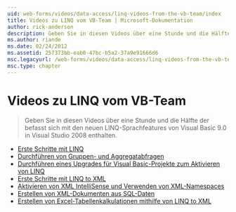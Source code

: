```yaml
---
uid: web-forms/videos/data-access/linq-videos-from-the-vb-team/index
title: Videos zu LINQ vom VB-Team | Microsoft-Dokumentation
author: rick-anderson
description: Geben Sie in diesen Videos über eine Stunde und die Hälfte der befasst sich mit den neuen LINQ-Sprachfeatures von Visual Basic 9.0 in Visual Studio 2008 enthalten.
ms.author: riande
ms.date: 02/24/2012
ms.assetid: 257373bb-eab0-47bc-b5a2-37a9e91666d6
msc.legacyurl: /web-forms/videos/data-access/linq-videos-from-the-vb-team
msc.type: chapter
---
```

<a name="linq-videos-from-the-vb-team"></a>Videos zu LINQ vom VB-Team
====================
> Geben Sie in diesen Videos über eine Stunde und die Hälfte der befasst sich mit den neuen LINQ-Sprachfeatures von Visual Basic 9.0 in Visual Studio 2008 enthalten.


- [Erste Schritte mit LINQ](how-do-i-get-started-with-linq.md)
- [Durchführen von Gruppen- und Aggregatabfragen](how-do-i-perform-group-and-aggregate-queries.md)
- [Durchführen eines Upgrades für Visual Basic-Projekte zum Aktivieren von LINQ](how-do-i-upgrade-visual-basic-projects-to-enable-linq.md)
- [Erste Schritte mit LINQ to XML](how-do-i-get-started-with-linq-to-xml.md)
- [Aktivieren von XML IntelliSense und Verwenden von XML-Namespaces](how-do-i-enable-xml-intellisense-and-use-xml-namespaces.md)
- [Erstellen von XML-Dokumenten aus SQL-Daten](how-do-i-create-xml-documents-from-sql-data.md)
- [Erstellen von Excel-Tabellenkalkulationen mithilfe von LINQ to XML](how-do-i-create-excel-spreadsheets-using-linq-to-xml.md)
